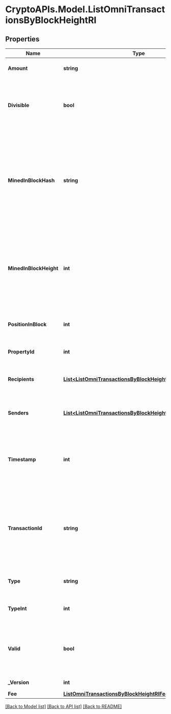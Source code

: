 # CryptoAPIs.Model.ListOmniTransactionsByBlockHeightRI

## Properties

Name | Type | Description | Notes
------------ | ------------- | ------------- | -------------
**Amount** | **string** | Defines the amount of the sent tokens. | 
**Divisible** | **bool** | Defines whether the attribute can be divisible or not, as boolean. E.g., if it is \&quot;true\&quot;, the attribute is divisible. | 
**MinedInBlockHash** | **string** | Represents the hash of the block where this transaction was mined/confirmed for first time. The hash is defined as a cryptographic digital fingerprint made by hashing the block header twice through the SHA256 algorithm. | 
**MinedInBlockHeight** | **int** | Represents the hight of the block where this transaction was mined/confirmed for first time. The height is defined as the number of blocks in the blockchain preceding this specific block. | 
**PositionInBlock** | **int** | Represents the index position of the transaction in the specific block. | 
**PropertyId** | **int** | Represents the identifier of the tokens to send. | 
**Recipients** | [**List&lt;ListOmniTransactionsByBlockHeightRIRecipientsInner&gt;**](ListOmniTransactionsByBlockHeightRIRecipientsInner.md) | Represents an object of addresses that receive the transactions. | 
**Senders** | [**List&lt;ListOmniTransactionsByBlockHeightRISendersInner&gt;**](ListOmniTransactionsByBlockHeightRISendersInner.md) | Represents an object of addresses that provide the funds. | 
**Timestamp** | **int** | Defines the exact date/time in Unix Timestamp when this transaction was mined, confirmed or first seen in Mempool, if it is unconfirmed. | 
**TransactionId** | **string** | Represents the unique identifier of a transaction, i.e. it could be &#x60;transactionId&#x60; in UTXO-based protocols like Bitcoin, and transaction &#x60;hash&#x60; in Ethereum blockchain. | 
**Type** | **string** | Defines the type of the transaction as a string. | 
**TypeInt** | **int** | Defines the type of the transaction as a number. | 
**Valid** | **bool** | Defines whether the transaction is valid or not, as boolean. E.g., if it is \&quot;true\&quot;, the transaction is valid. | 
**_Version** | **int** | Defines the specific version. | 
**Fee** | [**ListOmniTransactionsByBlockHeightRIFee**](ListOmniTransactionsByBlockHeightRIFee.md) |  | 

[[Back to Model list]](../README.md#documentation-for-models) [[Back to API list]](../README.md#documentation-for-api-endpoints) [[Back to README]](../README.md)

